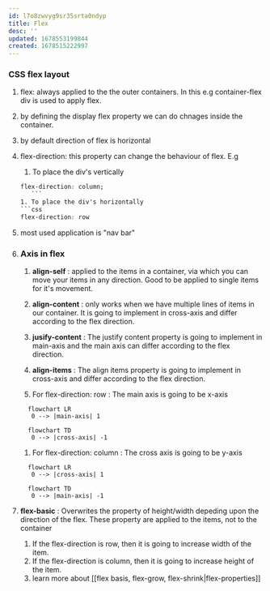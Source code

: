 ```yaml
---
id: l7o8zwvyg9sr35srta0ndyp
title: Flex
desc: ''
updated: 1678553199844
created: 1678515222997
---
```

### CSS flex layout

1. flex: always applied to the the outer containers. In this e.g container-flex div is used
to apply flex.

1. by defining the display flex property we can do chnages inside the container.

1. by default direction of flex is horizontal

1. flex-direction: this property can change the behaviour of flex. E.g 
    1. To place the div's vertically 
    ```css
    flex-direction: column;
       ```
    1. To place the div's horizontally
    ```css
    flex-direction: row
    ```

1. most used application is "nav bar"

1.  ### Axis in flex
    1. **align-self**
        : applied to the items in a container, via which you can move your items in any direction. Good to be applied to single items for it's movement.  
    1. **align-content**
        : only works when we have multiple lines of items in our container. It is going to implement in cross-axis and differ according to the flex direction.
    1. **jusify-content**
        : The justify content property is going to implement in main-axis and the main axis can differ according to the flex direction.
    1. **align-items**
        : The align items property is going to implement in cross-axis and differ according to the flex direction.

    1. For flex-direction: row : The main axis is going to be x-axis

     ```mermaid
       flowchart LR
        0 --> |main-axis| 1
     ```

     ```mermaid
       flowchart TD
        0 --> |cross-axis| -1
     ```

    1. For flex-direction: column : The cross axis is going to be y-axis
     ```mermaid
       flowchart LR
        0 --> |cross-axis| 1
     ```

     ```mermaid
       flowchart TD
        0 --> |main-axis| -1
     ```
1. **flex-basic**
    : Overwrites the property of height/width depeding upon the direction of the flex. These property are applied to the items, not to the container
    1. If the flex-direction is row, then it is going to increase width of the item.
    1. If the flex-direction is column, then it is going to increase height of the item.
    1. learn more about [[flex basis, flex-grow, flex-shrink|flex-properties]]